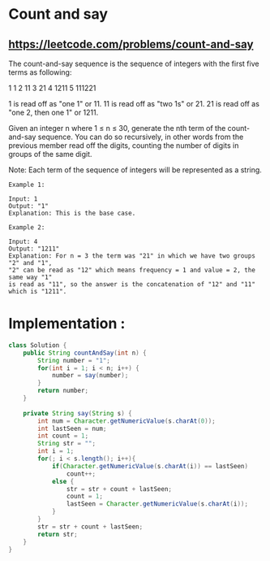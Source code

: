 # Count and say
## https://leetcode.com/problems/count-and-say

The count-and-say sequence is the sequence of integers with the first five terms as following:

1     1
2     11
3     21
4     1211
5     111221

1 is read off as "one 1" or 11.
11 is read off as "two 1s" or 21.
21 is read off as "one 2, then one 1" or 1211.

Given an integer n where 1 ≤ n ≤ 30, generate the nth term of the count-and-say sequence. You can do so recursively, in other words from the previous member read off the digits, counting the number of digits in groups of the same digit.

Note: Each term of the sequence of integers will be represented as a string.
```
Example 1:

Input: 1
Output: "1"
Explanation: This is the base case.

Example 2:

Input: 4
Output: "1211"
Explanation: For n = 3 the term was "21" in which we have two groups "2" and "1", 
"2" can be read as "12" which means frequency = 1 and value = 2, the same way "1"
is read as "11", so the answer is the concatenation of "12" and "11" which is "1211".
```
# Implementation :

```java
class Solution {
    public String countAndSay(int n) {
        String number = "1";
        for(int i = 1; i < n; i++) {
            number = say(number);
        }
        return number;
    }
    
    private String say(String s) {
        int num = Character.getNumericValue(s.charAt(0));
        int lastSeen = num;
        int count = 1;
        String str = "";
        int i = 1;
        for(; i < s.length(); i++){
            if(Character.getNumericValue(s.charAt(i)) == lastSeen)
                count++;
            else {
                str = str + count + lastSeen;
                count = 1;
                lastSeen = Character.getNumericValue(s.charAt(i));
            }
        }
        str = str + count + lastSeen;
        return str;
    }
}
```
